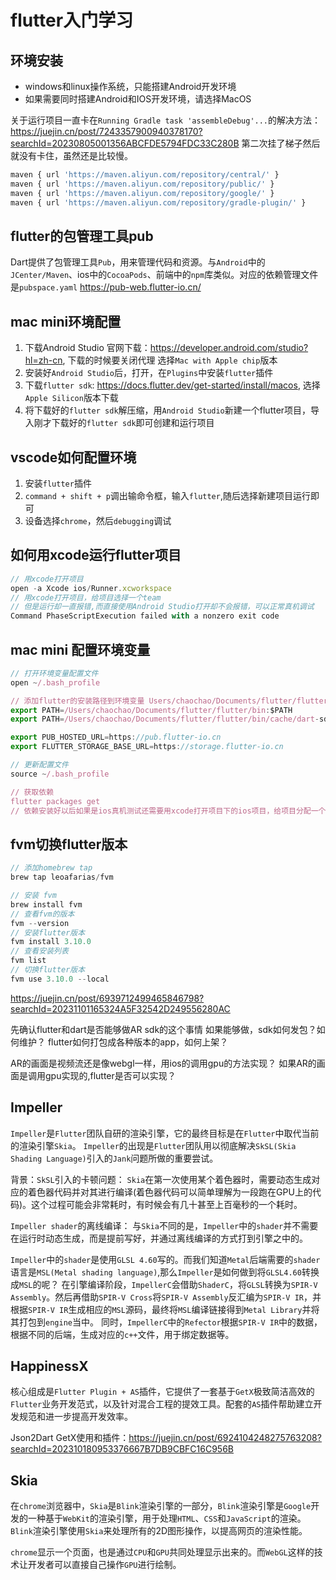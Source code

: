 # flutter入门学习

## 环境安装
 - windows和linux操作系统，只能搭建Android开发环境
 - 如果需要同时搭建Android和IOS开发环境，请选择MacOS

关于运行项目一直卡在`Running Gradle task 'assembleDebug'...`的解决方法：
https://juejin.cn/post/7243357900940378170?searchId=20230805001356ABCFDE5794FDC33C280B
第二次挂了梯子然后就没有卡住，虽然还是比较慢。


 ```ts
 maven { url 'https://maven.aliyun.com/repository/central/' }
 maven { url 'https://maven.aliyun.com/repository/public/' }
 maven { url 'https://maven.aliyun.com/repository/google/' }
 maven { url 'https://maven.aliyun.com/repository/gradle-plugin/' }
 ```
## flutter的包管理工具pub
Dart提供了包管理工具`Pub`，用来管理代码和资源。与`Android`中的`JCenter/Maven`、ios中的`CocoaPods`、前端中的`npm`库类似。对应的依赖管理文件是`pubspace.yaml`
https://pub-web.flutter-io.cn/

## mac mini环境配置
1. 下载Android Studio
官网下载：https://developer.android.com/studio?hl=zh-cn, 下载的时候要关闭代理
选择`Mac with Apple chip`版本
2. 安装好`Android Studio`后，打开，在`Plugins`中安装`flutter`插件
3. 下载`flutter sdk`: https://docs.flutter.dev/get-started/install/macos, 选择`Apple Silicon`版本下载
4. 将下载好的`flutter sdk`解压缩，用`Android Studio`新建一个flutter项目，导入刚才下载好的`flutter sdk`即可创建和运行项目

## vscode如何配置环境
1. 安装`flutter`插件
2. `command + shift + p`调出输命令框，输入`flutter`,随后选择新建项目运行即可
3. 设备选择`chrome`，然后`debugging`调试

## 如何用xcode运行flutter项目
```ts
// 用xcode打开项目
open -a Xcode ios/Runner.xcworkspace
// 用xcode打开项目，给项目选择一个team
// 但是运行却一直报错,而直接使用Android Studio打开却不会报错，可以正常真机调试
Command PhaseScriptExecution failed with a nonzero exit code
```

## mac mini 配置环境变量
```ts
// 打开环境变量配置文件
open ~/.bash_profile

// 添加flutter的安装路径到环境变量 Users/chaochao/Documents/flutter/flutter/bin是flutter安装路径
export PATH=/Users/chaochao/Documents/flutter/flutter/bin:$PATH
export PATH=/Users/chaochao/Documents/flutter/flutter/bin/cache/dart-sdk/bin:$PATH

export PUB_HOSTED_URL=https://pub.flutter-io.cn
export FLUTTER_STORAGE_BASE_URL=https://storage.flutter-io.cn

// 更新配置文件
source ~/.bash_profile

// 获取依赖
flutter packages get
// 依赖安装好以后如果是ios真机测试还需要用xcode打开项目下的ios项目，给项目分配一个开发team，不然打包不了
```

## fvm切换flutter版本
```dart
// 添加homebrew tap
brew tap leoafarias/fvm

// 安装 fvm
brew install fvm
// 查看fvm的版本
fvm --version
// 安装flutter版本
fvm install 3.10.0
// 查看安装列表
fvm list
// 切换flutter版本
fvm use 3.10.0 --local
```
https://juejin.cn/post/6939712499465846798?searchId=20231101165324A5F32542D249556280AC







先确认flutter和dart是否能够做AR sdk的这个事情
如果能够做，sdk如何发包？如何维护？
flutter如何打包成各种版本的app，如何上架？


AR的画面是视频流还是像webgl一样，用ios的调用gpu的方法实现？
如果AR的画面是调用gpu实现的,flutter是否可以实现？

## Impeller
`Impeller`是`Flutter`团队自研的渲染引擎，它的最终目标是在`Flutter`中取代当前的渲染引擎`Skia`。
`Impeller`的出现是`Flutter`团队用以彻底解决`SkSL(Skia Shading Language)`引入的`Jank`问题所做的重要尝试。

背景：`SkSL`引入的卡顿问题：
`Skia`在第一次使用某个着色器时，需要动态生成对应的着色器代码并对其进行编译(着色器代码可以简单理解为一段跑在GPU上的代码)。这个过程可能会非常耗时，有时候会有几十甚至上百毫秒的一个耗时。

`Impeller shader`的离线编译：
与`Skia`不同的是，`Impeller`中的`shader`并不需要在运行时动态生成，而是提前写好，并通过离线编译的方式打到引擎之中的。

`Impeller`中的`shader`是使用`GLSL 4.60`写的。而我们知道`Metal`后端需要的`shader`语言是`MSL(Metal shading language)`,那么`Impeller`是如何做到将`GLSL4.60`转换成`MSL`的呢？
在引擎编译阶段，`ImpellerC`会借助`ShaderC`，将`GLSL`转换为`SPIR-V Assembly`。然后再借助`SPIR-V Cross`将`SPIR-V Assembly`反汇编为`SPIR-V IR`，并根据`SPIR-V IR`生成相应的`MSL`源码，最终将`MSL`编译链接得到`Metal Library`并将其打包到`engine`当中。
同时，`ImpellerC`中的`Refector`根据`SPIR-V IR`中的数据，根据不同的后端，生成对应的`c++`文件，用于绑定数据等。

## HappinessX
核心组成是`Flutter Plugin + AS`插件，它提供了一套基于`GetX`极致简洁高效的`Flutter`业务开发范式，以及针对混合工程的提效工具。配套的`AS`插件帮助建立开发规范和进一步提高开发效率。

Json2Dart
GetX使用和插件：https://juejin.cn/post/6924104248275763208?searchId=202310180953376667B7DB9CBFC16C956B

## Skia
在`chrome`浏览器中，`Skia`是`Blink`渲染引擎的一部分，`Blink`渲染引擎是`Google`开发的一种基于`WebKit`的渲染引擎，用于处理`HTML`、`CSS`和`JavaScript`的渲染。`Blink`渲染引擎使用`Skia`来处理所有的2D图形操作，以提高网页的渲染性能。

`chrome`显示一个页面，也是通过`CPU`和`GPU`共同处理显示出来的。而`WebGL`这样的技术让开发者可以直接自己操作`GPU`进行绘制。